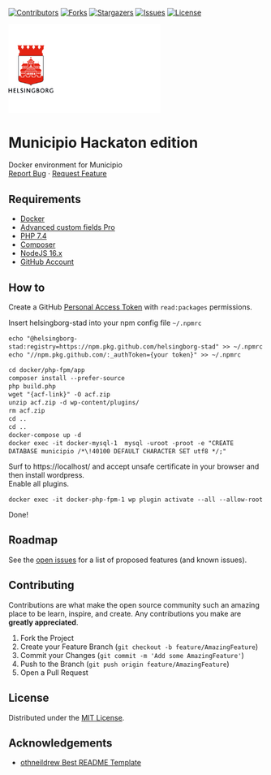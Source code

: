 <!-- SHIELDS -->
[![Contributors][contributors-shield]][contributors-url]
[![Forks][forks-shield]][forks-url]
[![Stargazers][stars-shield]][stars-url]
[![Issues][issues-shield]][issues-url]
[![License][license-shield]][license-url]

<p>
  <a href="https://github.com/helsingborg-stad/municipio-hackaton">
    <img src="images/hbg-github-logo-combo.png" alt="Logo" width="300">
  </a>
</p>
<h1>Municipio Hackaton edition</h1>
<p>
  Docker environment for Municipio
  <br />
  <a href="https://github.com/helsingborg-stad/municipio-hackaton/issues">Report Bug</a>
  ·
  <a href="https://github.com/helsingborg-stad/municipio-hackaton/issues">Request Feature</a>
</p>

## Requirements
- [Docker](https://www.docker.com/)  
- [Advanced custom fields Pro](https://www.advancedcustomfields.com/pro/)
- [PHP 7.4](https://www.php.net/)
- [Composer](https://getcomposer.org/)
- [NodeJS 16.x](https://nodejs.org/en/)
- [GitHub Account](https://github.com)
## How to 
Create a GitHub [Personal Access Token](https://docs.github.com/en/authentication/keeping-your-account-and-data-secure/creating-a-personal-access-token) with `read:packages` permissions.

Insert helsingborg-stad into your npm config file `~/.npmrc` 
```
echo "@helsingborg-stad:registry=https://npm.pkg.github.com/helsingborg-stad" >> ~/.npmrc
echo "//npm.pkg.github.com/:_authToken={your token}" >> ~/.npmrc
```

```
cd docker/php-fpm/app
composer install --prefer-source
php build.php
wget "{acf-link}" -O acf.zip
unzip acf.zip -d wp-content/plugins/
rm acf.zip
cd ..
cd ..
docker-compose up -d
docker exec -it docker-mysql-1  mysql -uroot -proot -e "CREATE DATABASE municipio /*\!40100 DEFAULT CHARACTER SET utf8 */;"
```
Surf to https://localhost/ and accept unsafe certificate in your browser and then install wordpress.  
Enable all plugins.
```
docker exec -it docker-php-fpm-1 wp plugin activate --all --allow-root
```
Done!

## Roadmap

See the [open issues][issues-url] for a list of proposed features (and known issues).



## Contributing

Contributions are what make the open source community such an amazing place to be learn, inspire, and create. Any contributions you make are **greatly appreciated**.

1. Fork the Project
2. Create your Feature Branch (`git checkout -b feature/AmazingFeature`)
3. Commit your Changes (`git commit -m 'Add some AmazingFeature'`)
4. Push to the Branch (`git push origin feature/AmazingFeature`)
5. Open a Pull Request



## License

Distributed under the [MIT License][license-url].



## Acknowledgements

- [othneildrew Best README Template](https://github.com/othneildrew/Best-README-Template)



<!-- MARKDOWN LINKS & IMAGES -->
<!-- https://www.markdownguide.org/basic-syntax/#reference-style-links -->
[contributors-shield]: https://img.shields.io/github/contributors/helsingborg-stad/municipio-hackaton.svg?style=flat-square
[contributors-url]: https://github.com/helsingborg-stad/municipio-hackaton/graphs/contributors
[forks-shield]: https://img.shields.io/github/forks/helsingborg-stad/municipio-hackaton.svg?style=flat-square
[forks-url]: https://github.com/helsingborg-stad/municipio-hackaton/network/members
[stars-shield]: https://img.shields.io/github/stars/helsingborg-stad/municipio-hackaton.svg?style=flat-square
[stars-url]: https://github.com/helsingborg-stad/municipio-hackaton/stargazers
[issues-shield]: https://img.shields.io/github/issues/helsingborg-stad/municipio-hackaton.svg?style=flat-square
[issues-url]: https://github.com/helsingborg-stad/municipio-hackaton/issues
[license-shield]: https://img.shields.io/github/license/helsingborg-stad/municipio-hackaton.svg?style=flat-square
[license-url]: https://raw.githubusercontent.com/helsingborg-stad/municipio-hackaton/master/LICENSE





